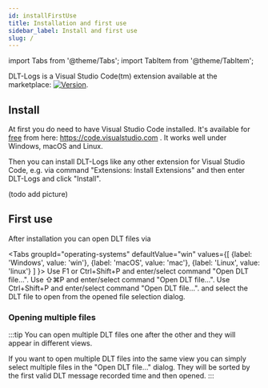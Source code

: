 ```yaml
---
id: installFirstUse
title: Installation and first use
sidebar_label: Install and first use
slug: /
---
```

import Tabs from '@theme/Tabs';
import TabItem from '@theme/TabItem';

DLT-Logs is a Visual Studio Code(tm) extension available at the marketplace: [![Version](https://vsmarketplacebadge.apphb.com/version/mbehr1.dlt-logs.svg)](https://marketplace.visualstudio.com/items?itemName=mbehr1.dlt-logs).

## Install

At first you do need to have Visual Studio Code installed. It's available for [free](https://code.visualstudio.com/docs/supporting/faq#_is-vs-code-free) from here: https://code.visualstudio.com . It works well under Windows, macOS and Linux.

Then you can install DLT-Logs like any other extension for Visual Studio Code, e.g. via command "Extensions: Install Extensions" and then enter DLT-Logs and click "Install".

(todo add picture)

## First use

After installation you can open DLT files via

<Tabs
    groupId="operating-systems"
    defaultValue="win"
    values={[
        {label: 'Windows', value: 'win'},
        {label: 'macOS', value: 'mac'},
        {label: 'Linux', value: 'linux'}
    ]
}>
<TabItem value="win">Use F1 or Ctrl+Shift+P and enter/select command "Open DLT file...".</TabItem>
<TabItem value="mac">Use &#8679;&#8984;P and enter/select command "Open DLT file...".</TabItem>
<TabItem value="linux">Use Ctrl+Shift+P and enter/select command "Open DLT file...".</TabItem>
</Tabs>
and select the DLT file to open from the opened file selection dialog.

### Opening multiple files
:::tip
You can open multiple DLT files one after the other and they will appear in different views.

If you want to open multiple DLT files into the same view you can simply select multiple files in the "Open DLT file..." dialog. They will be sorted by the first valid DLT message recorded time and then opened.
:::